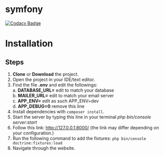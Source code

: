 # symfony

[![Codacy Badge](https://api.codacy.com/project/badge/Grade/574006a8f5534e238161afa9ca6d531c)](https://app.codacy.com/app/LykaJ/symfony?utm_source=github.com&utm_medium=referral&utm_content=LykaJ/symfony&utm_campaign=Badge_Grade_Settings)


# Installation

## Steps

1. **Clone** or **Download** the project.
2. Open the project in your IDE/text editor.
3. Find the file **.env** and edit the followings: <br/>
  a. **DATABASE_URL=** edit to match your database <br/>
  b. **MAILER_URL=** edit to match your email server <br/>
  c. **APP_ENV=** edit as such APP_ENV=dev <br/>
  d. **APP_DEBUG=0** remove this line <br/>
4. Install dependencies with `composer install`.
5. Start the server by typing this line in your terminal *php bin/console server:start*
6. Follow this link: http://127.0.0.1:8000/ (the link may differ depending on your configuration.)
7. Run the following command to add the fixtures: `php bin/console doctrine:fixtures:load`
8. Navigate through the website.

 
